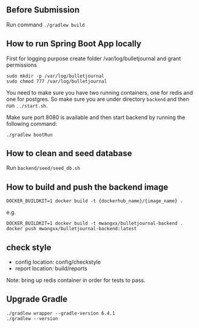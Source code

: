 ## Before Submission
Run command `./gradlew build`

## How to run Spring Boot App locally

First for logging purpose create folder /var/log/bulletjournal and grant permissions
```
sudo mkdir -p /var/log/bulletjournal
sudo chmod 777 /var/log/bulletjournal
```
You need to make sure you have two running containers, one for redis and one for postgres. So make sure you are under directory `backend` and then run `../start.sh`.

Make sure port 8080 is available and then start backend by running the following command:
```
./gradlew bootRun
```

## How to clean and seed database

Run `backend/seed/seed_db.sh`

## How to build and push the backend image
```
DOCKER_BUILDKIT=1 docker build -t {dockerhub_name}/{image_name} .
```

e.g.
```
DOCKER_BUILDKIT=1 docker build -t mwangxx/bulletjournal-backend .
docker push mwangxx/bulletjournal-backend:latest
```

## check style
- config location: config/checkstyle
- report location: build/reports

Note: bring up redis container in order for tests to pass.

## Upgrade Gradle

```
./gradlew wrapper --gradle-version 6.4.1
./gradlew --version
```
